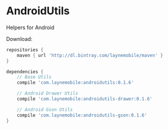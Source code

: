 # AndroidUtils
Helpers for Android

Download:
```groovy
repositories {
    maven { url 'http://dl.bintray.com/laynemobile/maven' }
}

dependencies {
    // Base Utils
    compile 'com.laynemobile:androidutils:0.1.6'

    // Android Drawer Utils
    compile 'com.laynemobile:androidutils-drawer:0.1.6'

    // Android Gson Utils
    compile 'com.laynemobile:androidutils-gson:0.1.6'
}
```
